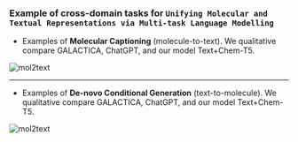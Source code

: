 ### Example of cross-domain tasks for `Unifying Molecular and Textual Representations via Multi-task Language Modelling`


- Examples of **Molecular Captioning** (molecule-to-text). We qualitative compare GALACTICA, ChatGPT, and our model Text+Chem-T5.

![mol2text](https://github.com/submission-conference22/example-cross-domain/blob/main/assets/mol2text.png)


------------

- Examples of **De-novo Conditional Generation** (text-to-molecule). We qualitative compare GALACTICA, ChatGPT, and our model Text+Chem-T5.

![mol2text](https://github.com/submission-conference22/example-cross-domain/blob/main/assets/text2mol.png)
